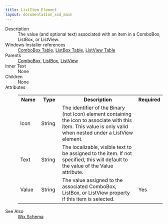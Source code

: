 ```yaml
---
title: ListItem Element
layout: documentation_xsd_main
---
```

<dl>
  <dt>Description</dt>
  <dd>                 The value (and optional text) associated with an item in a ComboBox, ListBox, or ListView.             </dd>
  <dt>Windows Installer references</dt>
  <dd>
    <a href="http://msdn.microsoft.com/library/aa367872.aspx" target="_blank">ComboBox Table</a>, <a href="http://msdn.microsoft.com/library/aa369762.aspx" target="_blank">ListBox Table</a>, <a href="http://msdn.microsoft.com/library/aa369764.aspx" target="_blank">ListView Table</a></dd>
  <dt>Parents</dt>
  <dd>
    <a href="../combobox/">ComboBox</a>, <a href="../listbox/">ListBox</a>, <a href="../listview/">ListView</a></dd>
  <dt>Inner Text</dt>
  <dd>None</dd>
  <dt>Children</dt>
  <dd>None</dd>
  <dt>Attributes</dt>
  <dd>
    <table cellspacing="0" cellpadding="0" class="schema">
      <tr>
        <th width="15%">Name</th>
        <th width="15%">Type</th>
        <th width="65%">Description</th>
        <th width="15%">Required</th>
      </tr>
      <tr>
        <td>Icon</td>
        <td>String</td>
        <td>                         The identifier of the Binary (not Icon) element containing the icon to associate with this item.                         This value is only valid when nested under a ListView element.                     </td>
        <td>&nbsp;</td>
      </tr>
      <tr>
        <td>Text</td>
        <td>String</td>
        <td>                         The localizable, visible text to be assigned to the item.                         If not specified, this will default to the value of the Value attribute.                     </td>
        <td>&nbsp;</td>
      </tr>
      <tr>
        <td>Value</td>
        <td>String</td>
        <td>                         The value assigned to the associated ComboBox, ListBox, or ListView property if this item is selected.                     </td>
        <td>Yes</td>
      </tr>
    </table>
  </dd>
  <dt>See Also</dt>
  <dd>
    <a href="../">Wix Schema</a>
  </dd>
</dl>
